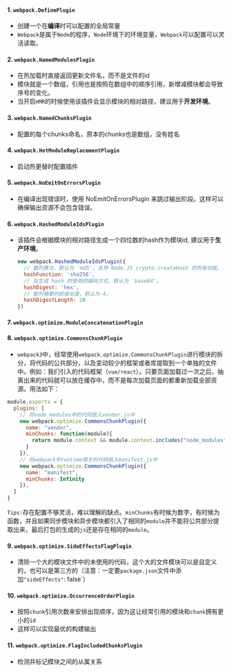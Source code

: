 #### 1. `webpack.DefinePlugin`

+ 创建一个在**编译**时可以配置的全局常量
+ `Webpack`是属于`Node`的程序，`Node`环境下的环境变量，`Webpack`可以配置可以灵活读取。

#### 2. `webpack.NamedModulesPlugin`

+ 在热加载时直接返回更新文件名，而不是文件的id
+ 模块就是一个数组，引用也是按照在数组中的顺序引用，新增减模块都会导致序号的变化。
+ 当开启`HMR`的时候使用该插件会显示模块的相对路径，建议用于**开发环境**。

#### 3. `webpack.NamedChunksPlugin`

+ 配置的每个chunks命名，原本的chunks也是数组，没有姓名

#### 4. `webpack.HotModuleReplacementPlugin`

+ 启动热更替时配置插件

#### 5. `webpack.NoEmitOnErrorsPlugin`

+ 在编译出现错误时，使用 NoEmitOnErrorsPlugin 来跳过输出阶段。这样可以确保输出资源不会包含错误。

#### 6. `webpack.HashedModuleIdsPlugin`

+ 该插件会根据模块的相对路径生成一个四位数的hash作为模块id, 建议用于**生产环境**。

  ```javascript
  new webpack.HashedModuleIdsPlugin({
    // 散列算法，默认为 'md5'。支持 Node.JS crypto.createHash 的所有功能。
    hashFunction: 'sha256',
    // 在生成 hash 时使用的编码方式，默认为 'base64'。
    hashDigest: 'hex',
    // 散列摘要的前缀长度，默认为 4。
    hashDigestLength: 20
  })
  ```

  

#### 7. `webpack.optimize.ModuleConcatenationPlugin`



#### 8. `webpack.optimize.CommonsChunkPlugin`

+ `webpack3`中，经常使用`webpack.optimize.CommonsChunkPlugin`进行模块的拆分，将代码的公共部分，以及变动较少的框架或者库提取到一个单独的文件中。例如：我们引入的代码框架（`vue/react`）。只要页面加载过一次之后，抽离出来的代码就可以放在缓存中，而不是每次加载页面的都重新加载全部资源。用法如下：

```javascript
module.exports = {
  plugins: [
    // 将node_modules中的代码放入vendor.js中
    new webpack.optimize.CommonsChunkPlugin({
      name: "vendor",
      minChunks: function(module){
        return module.context && module.context.includes("node_modules");
      }
    }),
    // 将webpack中runtime相关的代码放入manifest.js中
    new webpack.optimize.CommonsChunkPlugin({
      name: "manifest",
      minChunks: Infinity
    }),
  ]
}
```

`Tips:`存在配置不够灵活，难以理解的缺点。`minChunks`有时候为数字，有时候为函数，并且如果同步模块和异步模块都引入了相同的`module`并不能将公共部分提取出来，最后打包的生成的`js`还是存在相同的`module`。

#### 9. `webpack.optimize.SideEffectsFlagPlugin`

+ 清除一个大的模块文件中的未使用的代码，这个大的文件模块可以是自定义的，也可以是第三方的（注意：一定要`package.json`文件中添加`"sideEffects"`: false`）

#### 10. `webpack.optimize.OccurrenceOrderPlugin`

+ 按照`chunk`引用次数来安排出现顺序，因为这让经常引用的模块和`chunk`拥有更小的`id`
+ 这样可以实现最优的构建输出

#### 11. `webpack.optimize.FlagIncludedChunksPlugin`

+ 检测并标记模块之间的从属关系

